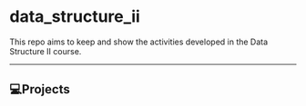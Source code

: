 # data_structure_ii
This repo aims to keep and show the activities developed in the Data Structure II course.

-----------------------------------------------------------------------------------------
## :computer:Projects
